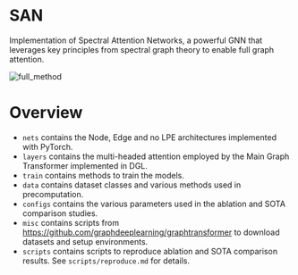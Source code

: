 # SAN

Implementation of Spectral Attention Networks, a powerful GNN that leverages key principles from spectral graph theory to enable full graph attention.

![full_method](https://user-images.githubusercontent.com/47570400/119883871-046aa280-befe-11eb-9063-108f4fe1a123.png)

# Overview

* ```nets``` contains the Node, Edge and no LPE architectures implemented with PyTorch.
* ```layers``` contains the multi-headed attention employed by the Main Graph Transformer implemented in DGL.
* ```train``` contains methods to train the models.
* ```data``` contains dataset classes and various methods used in precomputation.
* ```configs``` contains the various parameters used in the ablation and SOTA comparison studies.
* ```misc``` contains scripts from https://github.com/graphdeeplearning/graphtransformer to download datasets and setup environments.
* ```scripts``` contains scripts to reproduce ablation and SOTA comparison results. See ```scripts/reproduce.md``` for details.


